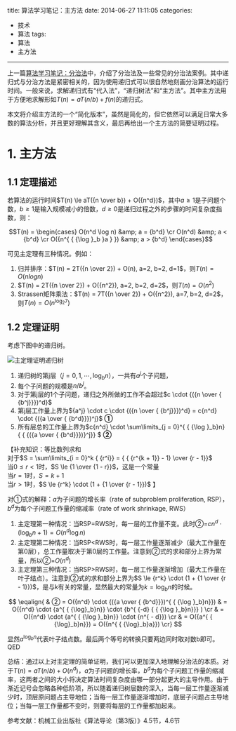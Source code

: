 title: 算法学习笔记：主方法
date: 2014-06-27 11:11:05
categories:
- 技术
- 算法
tags:
- 算法
- 主方法
---
上一篇[算法学习笔记：分治法](/Tech/algorithm/divide-and-conquer/)中，介绍了分治法及一些常见的分治法案例。其中递归式与分治方法是紧密相关的，因为使用递归式可以很自然地刻画分治算法的运行时间。一般来说，求解递归式有“代入法”，“递归树法”和“主方法”。其中主方法用于方便地求解形如$T(n)=aT(n/b)+f(n)$的递归式。

本文将介绍主方法的一个“简化版本”，虽然是简化的，但它依然可以满足日常大多数的算法分析，并且更好理解其含义，最后再给出一个主方法的简要证明过程。

<!-- more -->

# 1. 主方法

## 1.1 定理描述

若算法的运行时间$T(n) \le aT({n \over b}) + O({n^d})$，其中$a \ge 1$是子问题个数，$b \ge 1$是输入规模减小的倍数，$d \ge 0$是递归过程之外的步骤的时间复杂度指数，则：

$$T(n) = \begin{cases} O(n^d \log n) &amp; a = {b^d} \cr O(n^d) &amp; a < {b^d} \cr O({n^{ { {\log }_b }a } }) &amp; a > {b^d} \end{cases}$$

可见主定理有三种情况。例如：

1. 归并排序：$T(n) = 2T({n \over 2}) + O(n), a=2, b=2, d=1$，则$T(n)=O(nlogn)$
2. $T(n) = 2T({n \over 2}) + O({n^2}), a=2, b=2, d=2$，则$T(n)=O({n^2})$
3. Strassen矩阵乘法：$T(n) = 7T({n \over 2}) + O({n^2}), a=7, b=2, d=2$，则$T(n)=O({n^{ { {\log }_2 }7 } })$

## 1.2 定理证明

考虑下图中的递归树。

![主定理证明递归树](http://raytaylorlin-blog.oss-cn-shenzhen.aliyuncs.com/image/algorithm/%E4%B8%BB%E5%AE%9A%E7%90%86%E8%AF%81%E6%98%8E%E9%80%92%E5%BD%92%E6%A0%91.jpg)

1. 递归树的第j层（$j = 0,1, \cdots ,{ {\log }_b}n$），一共有${a^j}$个子问题，
2. 每个子问题的规模是$n/{b^j}$。
3. 对于第j层的1个子问题，递归之外所做的工作不会超过$c \cdot {({n \over { {b^j}}})^d}$
4. 第j层工作量上界为${a^j} \cdot c \cdot {({n \over { {b^j}}})^d} = c{n^d} \cdot {({a \over { {b^d}}})^j}$  **①**
5. 所有层总的工作量上界为$c{n^d} \cdot \sum\limits_{j = 0}^{ { {\log }_b}n} { { {({a \over { {b^d}}})}^j}} $  **②**

【补充知识：等比数列求和  
对于$S = \sum\limits_{i = 0}^k { {r^i}}  = { { {r^{k + 1}} - 1} \over {r - 1}}$    
当$0 \le r < 1$时，$S \le {1 \over {1 - r}}$，这是一个常量  
当$r=1$时，$S=k+1$  
当$r>1$时，$S \le {r^k} \cdot (1 + {1 \over {r - 1}})$ 】

对①式的解释：$a$为子问题的增长率（rate of subproblem proliferation, RSP），$b^d$为每个子问题工作量的缩减率（rate of work shrinkage, RWS）  
1. 主定理第一种情况：当RSP=RWS时，每一层的工作量不变。此时②=$c{n^d} \cdot ({ { {\log }_b}n} + 1) = O({n^d}\log n)$  
2. 主定理第二种情况：当RSP&lt;RWS时，每一层工作量逐渐减少（最大工作量在第0层），总工作量取决于第0层的工作量。注意到②式的求和部分上界为常量，所以②=$O({n^d})$  
3. 主定理第三种情况：当RSP>RWS时，每一层工作量逐渐增加（最大工作量在叶子结点）。注意到②式的求和部分上界为$S \le {r^k} \cdot (1 + {1 \over {r - 1}})$，是与k有关的常量，显然最大的常量为$k = {\log _b}n$的时候。  

$$ \eqalign{
  &  ② = O({n^d} \cdot {({a \over { {b^d}}})^{ { {\log }_b}n}})
  &  = O({n^d} \cdot {a^{ { {\log}_b}n}} \cdot {b^{ {-d} { { {\log }_b}n}}} )  \cr 
  &  = O({n^d} \cdot {a^{ { {\log }_b}n}} \cdot {n^{ - d}})  \cr 
  &  = O({a^{ { {\log}_b}n}}) = O({n^{ { {\log}_b}a}}) \cr} $$

显然${a^{ { {\log}_b}n}}$代表叶子结点数。最后两个等号的转换只要两边同时取对数b即可。QED

总结：通过以上对主定理的简单证明，我们可以更加深入地理解分治法的本质。对于$T(n)=aT(n/b)+O({n^d})$，$a$为子问题的增长率，$b^d$为每个子问题工作量的缩减率，这两者之间的大小将决定算法时间复杂度由哪一部分起更大的主导作用。由于渐近记号会忽略各种低阶项，所以随着递归树层数的深入，当每一层工作量逐渐减少时，顶层原问题占主导地位；当每一层工作量逐渐增加时，底层子问题占主导地位；当每一层工作量都不变时，则要将每层的工作量都加起来。

参考文献：机械工业出版社《算法导论（第3版）》4.5节，4.6节
